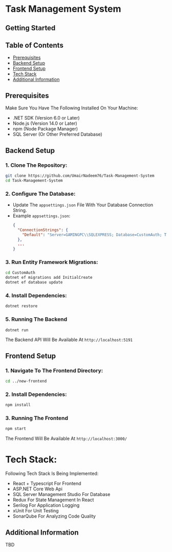 # Task Management System

## Getting Started

## Table of Contents
- [Prerequisites](#prerequisites)
- [Backend Setup](#backend-setup)
- [Frontend Setup](#frontend-setup)
- [Tech Stack](#tech-stack)
- [Additional Information](#additional-information)

## Prerequisites
Make Sure You Have The Following Installed On Your Machine:
- .NET SDK (Version 6.0 or Later)
- Node.js (Version 14.0 or Later)
- npm (Node Package Manager)
- SQL Server (Or Other Preferred Database)

## Backend Setup
### 1. Clone The Repository:
```bash
git clone https://github.com/UmairNadeem76/Task-Management-System
cd Task-Management-System
```

### 2. Configure The Database:
- Update The `appsettings.json` File With Your Database Connection String.
- Example `appsettings.json`:
  ```json
  {
    "ConnectionStrings": {
      "Default": "Server=GAMINGPC\\SQLEXPRESS; Database=CustomAuth; Trusted_Connection=True; MultipleActiveResultSets=true; TrustServerCertificate=True;"
    },
    ...
  }
  ```

### 3. Run Entity Framework Migrations:
```bash
cd CustomAuth
dotnet ef migrations add InitialCreate
dotnet ef database update
```

### 4. Install Dependencies:
```bash
dotnet restore
```

### 5. Running The Backend
```bash
dotnet run
```
The Backend API Will Be Available At `http://localhost:5191`


## Frontend Setup
### 1. Navigate To The Frontend Directory:
```bash
cd ../new-frontend
```

### 2. Install Dependencies:
```bash
npm install
```


### 3. Running The Frontend
```bash
npm start
```
The Frontend Will Be Available At `http://localhost:3000/`


# Tech Stack:
Following Tech Stack Is Being Implemented:
- React + Typescript For Frontend
- ASP.NET Core Web Api
- SQL Server Management Studio For Database
- Redux For State Management In React
- Serilog For Application Logging
- xUnit For Unit Testing
- SonarQube For Analyzing Code Quality

## Additional Information
TBD
